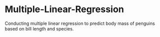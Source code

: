 # Multiple-Linear-Regression
Conducting multiple linear regression to predict body mass of penguins based on bill length and species.
